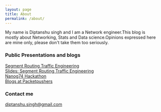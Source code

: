 ```yaml
---
layout: page
title: About
permalink: /about/
---
```


My name is Diptanshu singh and I am a Network engineer.This blog is mostly about Networking, Stats and Data science.Opinions expressed here are mine only, please don't take them too seriously.


### Public Presentations and blogs
[Segment Routing Traffic Engineering](https://www.youtube.com/watch?v=6Mnx6Y3MZMo)
<br>
[Slides: Segment Routing Traffic Engineering](http://chinog.org/wp-content/uploads/2016/05/09.-Segment-Routing-%E2%80%93-Traffic-Engineering.pptx)
<br>
[Nanog74 Hackathon](https://www.youtube.com/watch?v=5l8xxJxKvqY&list=PLO8DR5ZGla8jxTawBHH7Vdal0XSav_P6E&index=30)
<br>
[Blogs at Packetpushers](https://packetpushers.net/author/diptanshu-singh/)

### Contact me

[diptanshu.singh@gmail.com](mailto:diptanshu.singh@gmail.com)